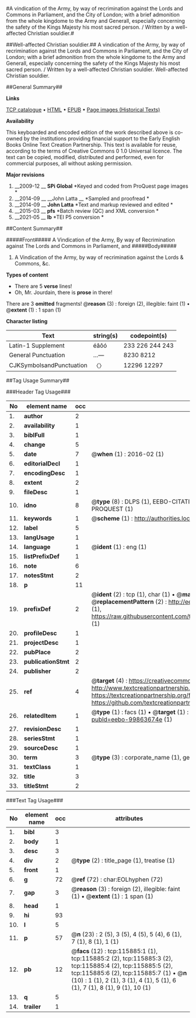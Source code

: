 #A vindication of the Army, by way of recrimination against the Lords and Commons in Parliament, and the City of London; with a brief admonition from the whole kingdome to the Army and Generall, especially concerning the safety of the Kings Majesty his most sacred person. / Written by a well-affected Christian souldier.#

##Well-affected Christian souldier.##
A vindication of the Army, by way of recrimination against the Lords and Commons in Parliament, and the City of London; with a brief admonition from the whole kingdome to the Army and Generall, especially concerning the safety of the Kings Majesty his most sacred person. / Written by a well-affected Christian souldier.
Well-affected Christian souldier.

##General Summary##

**Links**

[TCP catalogue](http://www.ota.ox.ac.uk/tcp/)  • 
[HTML](http://tei.it.ox.ac.uk/tcp/Texts-HTML/free/A95/A95948.html)  • 
[EPUB](http://tei.it.ox.ac.uk/tcp/Texts-EPUB/free/A95/A95948.epub) • 
[Page images (Historical Texts)](https://historicaltexts.jisc.ac.uk/eebo-99863674e)

**Availability**

This keyboarded and encoded edition of the work described above is co-owned by the
    institutions providing financial support to the Early English Books Online Text Creation
    Partnership. This text is available for reuse, according to the terms of  Creative Commons 0 1.0 Universal
    licence. The text can be copied, modified, distributed and performed, even for commercial
    purposes, all without asking permission.

**Major revisions**

1. __2009-12 __ __SPi Global__ *Keyed and coded from ProQuest page images *
1. __2014-09 __ __John Latta __ *Sampled and proofread *
1. __2014-09 __ __John Latta__ *Text and markup reviewed and edited *
1. __2015-03 __ __pfs__ *Batch review (QC) and XML conversion *
1. __2021-05 __ __lb__ *TEI P5 conversion *

##Content Summary##

#####Front#####
A Vindication of the Army, By way of Recrimination against The Lords and Commons in Parliament, and 
#####Body#####

1. A Vindication of the Army, by way of recrimination against the Lords & Commons, &c.

**Types of content**

  * There are 5 **verse** lines!
  * Oh, Mr. Jourdain, there is **prose** in there!

There are 3 **omitted** fragments! 
 @__reason__ (3) : foreign (2), illegible: faint (1)  •  @__extent__ (1) : 1 span (1)

**Character listing**


|Text|string(s)|codepoint(s)|
|---|---|---|
|Latin-1 Supplement|éâôó|233 226 244 243|
|General Punctuation|…—|8230 8212|
|CJKSymbolsandPunctuation|〈〉|12296 12297|

##Tag Usage Summary##

###Header Tag Usage###

|No|element name|occ|attributes|
|---|---|---|---|
|1.|__author__|2||
|2.|__availability__|1||
|3.|__biblFull__|1||
|4.|__change__|5||
|5.|__date__|7| @__when__ (1) : 2016-02 (1)|
|6.|__editorialDecl__|1||
|7.|__encodingDesc__|1||
|8.|__extent__|2||
|9.|__fileDesc__|1||
|10.|__idno__|8| @__type__ (8) : DLPS (1), EEBO-CITATION (1), VID (1), EEBO-PROQUEST (1), STC (3), PROQUEST (1)|
|11.|__keywords__|1| @__scheme__ (1) : http://authorities.loc.gov/ (1)|
|12.|__label__|5||
|13.|__langUsage__|1||
|14.|__language__|1| @__ident__ (1) : eng (1)|
|15.|__listPrefixDef__|1||
|16.|__note__|6||
|17.|__notesStmt__|2||
|18.|__p__|11||
|19.|__prefixDef__|2| @__ident__ (2) : tcp (1), char (1)  •  @__matchPattern__ (2) : ([0-9\-]+):([0-9IVX]+) (1), (.+) (1)  •  @__replacementPattern__ (2) : http://eebo.chadwyck.com/downloadtiff?vid=$1&page=$2 (1), https://raw.githubusercontent.com/textcreationpartnership/Texts/master/tcpchars.xml#$1 (1)|
|20.|__profileDesc__|1||
|21.|__projectDesc__|1||
|22.|__pubPlace__|2||
|23.|__publicationStmt__|2||
|24.|__publisher__|2||
|25.|__ref__|4| @__target__ (4) : https://creativecommons.org/publicdomain/zero/1.0/ (1), http://www.textcreationpartnership.org/docs/. (1), https://textcreationpartnership.org/faq/#faq05 (1), https://github.com/textcreationpartnership (1)|
|26.|__relatedItem__|1| @__type__ (1) : facs (1)  •  @__target__ (1) : https://data.historicaltexts.jisc.ac.uk/view?pubId=eebo-99863674e (1)|
|27.|__revisionDesc__|1||
|28.|__seriesStmt__|1||
|29.|__sourceDesc__|1||
|30.|__term__|3| @__type__ (3) : corporate_name (1), geographic_name (2)|
|31.|__textClass__|1||
|32.|__title__|3||
|33.|__titleStmt__|2||


###Text Tag Usage###

|No|element name|occ|attributes|
|---|---|---|---|
|1.|__bibl__|3||
|2.|__body__|1||
|3.|__desc__|3||
|4.|__div__|2| @__type__ (2) : title_page (1), treatise (1)|
|5.|__front__|1||
|6.|__g__|72| @__ref__ (72) : char:EOLhyphen (72)|
|7.|__gap__|3| @__reason__ (3) : foreign (2), illegible: faint (1)  •  @__extent__ (1) : 1 span (1)|
|8.|__head__|1||
|9.|__hi__|93||
|10.|__l__|5||
|11.|__p__|57| @__n__ (23) : 2 (5), 3 (5), 4 (5), 5 (4), 6 (1), 7 (1), 8 (1), 1 (1)|
|12.|__pb__|12| @__facs__ (12) : tcp:115885:1 (1), tcp:115885:2 (2), tcp:115885:3 (2), tcp:115885:4 (2), tcp:115885:5 (2), tcp:115885:6 (2), tcp:115885:7 (1)  •  @__n__ (10) : 1 (1), 2 (1), 3 (1), 4 (1), 5 (1), 6 (1), 7 (1), 8 (1), 9 (1), 10 (1)|
|13.|__q__|5||
|14.|__trailer__|1||

